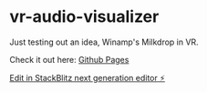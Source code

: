 # vr-audio-visualizer

Just testing out an idea, Winamp's Milkdrop in VR.

Check it out here: [Github Pages](https://felix-butzbach.github.io/vr-audio-visualizer/)

[Edit in StackBlitz next generation editor ⚡️](https://stackblitz.com/~/github.com/felix-butzbach/vr-audio-visualizer)
